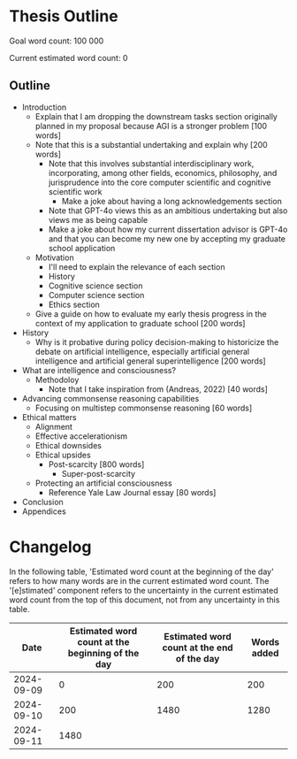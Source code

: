 # Thesis Outline

Goal word count: 100 000

Current estimated word count: 0

## Outline

- Introduction
  - Explain that I am dropping the downstream tasks section originally planned in my proposal because AGI is a stronger problem [100 words]
  - Note that this is a substantial undertaking and explain why [200 words]
    - Note that this involves substantial interdisciplinary work, incorporating, among other fields, economics, philosophy, and jurisprudence into the core computer scientific and cognitive scientific work
      - Make a joke about having a long acknowledgements section
    - Note that GPT-4o views this as an ambitious undertaking but also views me as being capable
    - Make a joke about how my current dissertation advisor is GPT-4o and that you can become my new one by accepting my graduate school application
  - Motivation
    - I'll need to explain the relevance of each section
    - History
    - Cognitive science section
    - Computer science section
    - Ethics section
  - Give a guide on how to evaluate my early thesis progress in the context of my application to graduate school [200 words]
- History
  - Why is it probative during policy decision-making to historicize the debate on artificial intelligence, especially artificial general intelligence and artificial general superintelligence [200 words]
- What are intelligence and consciousness?
  - Methodoloy
    - Note that I take inspiration from (Andreas, 2022) [40 words]
- Advancing commonsense reasoning capabilities
  - Focusing on multistep commonsense reasoning [60 words]
- Ethical matters
  - Alignment
  - Effective accelerationism
  - Ethical downsides
  - Ethical upsides
    - Post-scarcity [800 words]
      - Super-post-scarcity
  - Protecting an artificial consciousness
    - Reference Yale Law Journal essay [80 words]
- Conclusion
- Appendices

# Changelog

In the following table, 'Estimated word count at the beginning of the day' refers to how many words are in the current estimated word count.
The '[e]stimated' component refers to the uncertainty in the current estimated word count from the top of this document, not from any uncertainty in this table.

| Date           | Estimated word count at the beginning of the day | Estimated word count at the end of the day | Words added |
|----------------|--------------------------------------------------|--------------------------------------------|-------------|
| 2024-09-09     | 0                                                | 200                                        | 200         |
| 2024-09-10     | 200                                              | 1480                                       | 1280        |
| 2024-09-11     | 1480                                             |                                            |             |

